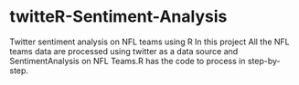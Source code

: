 # twitteR-Sentiment-Analysis
Twitter sentiment analysis on NFL teams using R
In this project All the NFL teams data are processed using twitter as a data source
and SentimentAnalysis on NFL Teams.R has the code to process in step-by-step.
